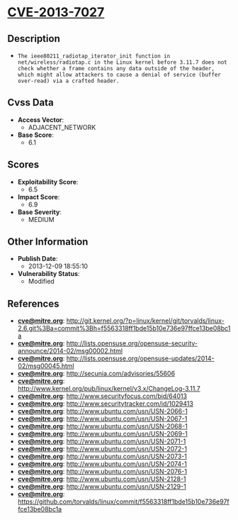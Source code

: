 
# [CVE-2013-7027](http://git.kernel.org/?p=linux/kernel/git/torvalds/linux-2.6.git%3Ba=commit%3Bh=f5563318ff1bde15b10e736e97ffce13be08bc1a)

## Description

- `The ieee80211_radiotap_iterator_init function in net/wireless/radiotap.c in the Linux kernel before 3.11.7 does not check whether a frame contains any data outside of the header, which might allow attackers to cause a denial of service (buffer over-read) via a crafted header.`

## Cvss Data

- **Access Vector**:
  - ADJACENT_NETWORK
- **Base Score**:
  - 6.1

## Scores

- **Exploitability Score**:
  - 6.5
- **Impact Score**:
  - 6.9
- **Base Severity**:
  - MEDIUM

## Other Information

- **Publish Date**:
  - 2013-12-09 18:55:10
- **Vulnerability Status**:
  - Modified

## References

- **cve@mitre.org**: http://git.kernel.org/?p=linux/kernel/git/torvalds/linux-2.6.git%3Ba=commit%3Bh=f5563318ff1bde15b10e736e97ffce13be08bc1a
- **cve@mitre.org**: http://lists.opensuse.org/opensuse-security-announce/2014-02/msg00002.html
- **cve@mitre.org**: http://lists.opensuse.org/opensuse-updates/2014-02/msg00045.html
- **cve@mitre.org**: http://secunia.com/advisories/55606
- **cve@mitre.org**: http://www.kernel.org/pub/linux/kernel/v3.x/ChangeLog-3.11.7
- **cve@mitre.org**: http://www.securityfocus.com/bid/64013
- **cve@mitre.org**: http://www.securitytracker.com/id/1029413
- **cve@mitre.org**: http://www.ubuntu.com/usn/USN-2066-1
- **cve@mitre.org**: http://www.ubuntu.com/usn/USN-2067-1
- **cve@mitre.org**: http://www.ubuntu.com/usn/USN-2068-1
- **cve@mitre.org**: http://www.ubuntu.com/usn/USN-2069-1
- **cve@mitre.org**: http://www.ubuntu.com/usn/USN-2071-1
- **cve@mitre.org**: http://www.ubuntu.com/usn/USN-2072-1
- **cve@mitre.org**: http://www.ubuntu.com/usn/USN-2073-1
- **cve@mitre.org**: http://www.ubuntu.com/usn/USN-2074-1
- **cve@mitre.org**: http://www.ubuntu.com/usn/USN-2076-1
- **cve@mitre.org**: http://www.ubuntu.com/usn/USN-2128-1
- **cve@mitre.org**: http://www.ubuntu.com/usn/USN-2129-1
- **cve@mitre.org**: https://github.com/torvalds/linux/commit/f5563318ff1bde15b10e736e97ffce13be08bc1a
